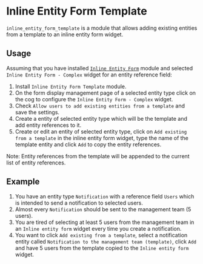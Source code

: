 # Inline Entity Form Template

`inline_entity_form_template` is a module that allows adding existing entities from a template to an inline entity form widget.

## Usage

Assuming that you have installed [`Inline Entity Form`][inline_entity_form] module and selected `Inline Entity Form - Complex` widget for an entity reference field:

1. Install `Inline Entity Form Template` module.
2. On the form display management page of a selected entity type click on the cog to configure the `Inline Entity Form - Complex` widget.
3. Check `Allow users to add existing entities from a template` and save the settings.
4. Create a entity of selected entity type which will be the template and add entity references to it.
5. Create or edit an entity of selected entity type, click on `Add existing from a template` in the inline entity form widget, type the name of the template entity and click `Add` to copy the entity references.

Note: Entity references from the template will be appended to the current list of entity references.

## Example

1. You have an entity type `Notification` with a reference field `Users` which is intended to send a notification to selected users.
2. Almost every `Notification` should be sent to the management team (5 users).
3. You are tired of selecting at least 5 users from the management team in an `Inline entity form` widget every time you create a notification.
4. You want to click `Add existing from a template`, select a notification entity called `Notification to the management team (template)`, click `Add` and have 5 users from the template copied to the `Inline entity form` widget.

[inline_entity_form]: https://www.drupal.org/project/inline_entity_form

